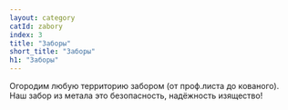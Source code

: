 ```yaml
---
layout: category
catId: zabory
index: 3
title: "Заборы"
short_title: "Заборы"
h1: "Заборы"
---
```


Огородим любую территорию забором (от проф.листа до кованого). Наш забор из метала это безопасность, надёжность изящество!
